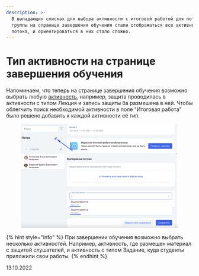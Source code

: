 ```yaml
---
description: >-
  В выпадающих списках для выбора активности с итоговой работой для потока и для
  группы на странице завершения обучения стали отображаться все активности
  потока, и ориентироваться в них стало сложно.
---
```


# Тип активности на странице завершения обучения

Напоминаем, что теперь на странице завершения обучения возможно выбрать любую [активность](broken-reference), например, защита проводилась в активности с типом Лекция и запись защиты ба размешена в ней.  Чтобы облегчить поиск необходимой активности в поле "Итоговая работа" было решено добавить к каждой активности её тип.&#x20;

<figure><img src="../../.gitbook/assets/image (483).png" alt=""><figcaption></figcaption></figure>

{% hint style="info" %}
При завершении обучения возможно выбрать несколько активностей. Например, активность, где размещен материал с защитой слушателей,  и активность с типом Задание, куда студенты приложили свои работы.
{% endhint %}

13.10.2022

